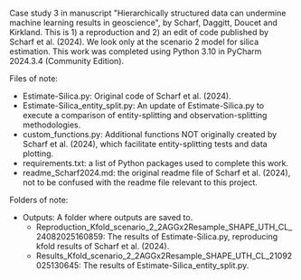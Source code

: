 Case study 3 in manuscript "Hierarchically structured data can undermine machine learning results in geoscience", by Scharf, Daggitt, Doucet and Kirkland.
This is 1) a reproduction and 2) an edit of code published by Scharf et al. (2024). We look only at the scenario 2 model for silica estimation.
This work was completed using Python 3.10 in PyCharm 2024.3.4 (Community Edition).

Files of note:
- Estimate-Silica.py: Original code of Scharf et al. (2024).
- Estimate-Silica_entity_split.py: An update of Estimate-Silica.py to execute a comparison of entity-splitting and observation-splitting methodologies.
- custom_functions.py: Additional functions NOT originally created by Scharf et al. (2024), which facilitate entity-splitting tests and data plotting.
- requirements.txt: a list of Python packages used to complete this work.
- readme_Scharf2024.md: the original readme file of Scharf et al. (2024), not to be confused with the readme file relevant to this project.

Folders of note:
- Outputs: A folder where outputs are saved to. 
  - Reproduction_Kfold_scenario_2_2AGGx2Resample_SHAPE_UTH_CL_24082025160859: The results of Estimate-Silica.py, reproducing kfold results of Scharf et al. (2024). 
  - Results_Kfold_scenario_2_2AGGx2Resample_SHAPE_UTH_CL_21092025130645: The results of Estimate-Silica_entity_split.py.